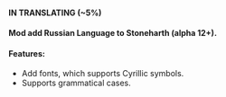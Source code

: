 #### IN TRANSLATING (~5%)

#### Mod add Russian Language to Stoneharth (alpha 12+).

#### Features:
- Add fonts, which supports Cyrillic symbols.
- Supports grammatical cases.
